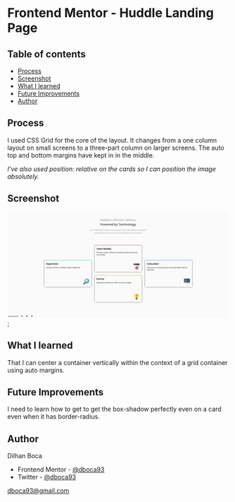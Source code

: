 # Frontend Mentor - Huddle Landing Page

## Table of contents

- [Process](#process)
- [Screenshot](#screenshot)
- [What I learned](#what-i-learned)
- [Future Improvements](#future-improvments)
- [Author](#author)

## Process

 I used CSS Grid for the core of the layout. 
It changes from a one column layout on small screens 
to a three-part column on larger screens. The auto 
top and bottom margins have kept in in the middle. 

*I've also used position: relative on the cards
so I can position the image absolutely.* 

## Screenshot

![](./images/website__screenshot.png);

## What I learned

That I can center a container vertically within the 
context of a grid container using auto margins. 


## Future Improvements

I need to learn how to get to get the box-shadow 
perfectly even on a card even when it has border-radius.

## Author 

Dilhan Boca

- Frontend Mentor - [@dboca93](https://www.frontendmentor.io/profile/dboca93)
- Twitter - [@dboca93](https://www.twitter.com/dboca93)

dboca93@gmail.com